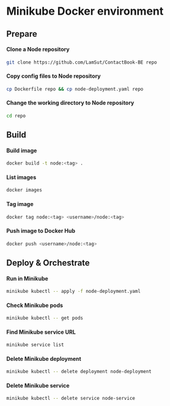 # Minikube Docker environment

## Prepare
#### Clone a Node repository
```bash
git clone https://github.com/LamSut/ContactBook-BE repo
```
#### Copy config files to Node repository
```bash
cp Dockerfile repo && cp node-deployment.yaml repo
```
#### Change the working directory to Node repository
```bash
cd repo
```

## Build
#### Build image
```bash
docker build -t node:<tag> .
```
#### List images
```bash
docker images
```
#### Tag image
```bash
docker tag node:<tag> <username>/node:<tag>
```
#### Push image to Docker Hub
```bash
docker push <username>/node:<tag>
```

## Deploy & Orchestrate
#### Run in Minikube
```bash
minikube kubectl -- apply -f node-deployment.yaml
```
#### Check Minikube pods
```bash
minikube kubectl -- get pods
```
#### Find Minikube service URL
```bash
minikube service list
```
#### Delete Minikube deployment
```bash
minikube kubectl -- delete deployment node-deployment
```
#### Delete Minikube service
```bash
minikube kubectl -- delete service node-service
```